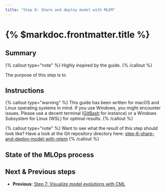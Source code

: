```yaml
---
title: "Step 8: Share and deploy model with MLEM"
---
```


# {% $markdoc.frontmatter.title %}

## Summary

{% callout type="note" %}
Highly inspired by the []() guide.
{% /callout %}

The purpose of this step is to

## Instructions

{% callout type="warning" %}
This guide has been written for macOS and Linux operating systems in mind. If you use Windows, you might encounter issues. Please use a decent terminal ([GitBash](https://gitforwindows.org/) for instance) or a Windows Subsystem for Linux (WSL) for optimal results.
{% /callout %}

{% callout type="note" %}
Want to see what the result of this step should look like? Have a look at the Git repository directory here: [step-6-share-and-deploy-model-with-mlem](https://github.com/csia-pme/a-guide-to-mlops/tree/main/pages/the-guide/step-6-share-and-deploy-model-with-mlem)
{% /callout %}

## State of the MLOps process

## Next & Previous steps

- **Previous**: [Step 7: Visualize model evolutions with CML](/the-guide/step-7-visualize-model-evolutions-with-cml)
